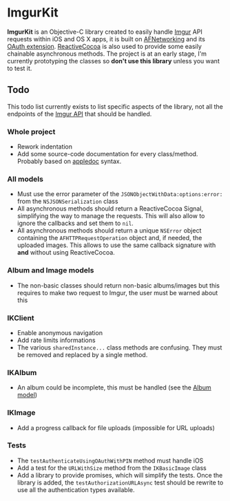 # ImgurKit

__ImgurKit__ is an Objective-C library created to easily handle [Imgur](http://imgur.com) API requests within iOS and OS X apps, it is built on [AFNetworking](http://afnetworking.com/) and its [OAuth extension](https://github.com/AFNetworking/AFOAuth2Client). [ReactiveCocoa](https://github.com/ReactiveCocoa/ReactiveCocoa) is also used to provide some easily chainable asynchronous methods. The project is at an early stage, I'm currently prototyping the classes so __don't use this library__ unless you want to test it.

## Todo

This todo list currently exists to list specific aspects of the library, not all the endpoints of the [Imgur API](http://api.imgur.com/) that should be handled.

### Whole project

* Rework indentation
* Add some source-code documentation for every class/method. Probably based on [appledoc](http://gentlebytes.com/appledoc/) syntax.

### All models

* Must use the error parameter of the `JSONObjectWithData:options:error:` from the `NSJSONSerialization` class
* All asynchronous methods should return a ReactiveCocoa Signal, simplifying the way to manage the requests. This will also allow to ignore the callbacks and set them to `nil`.
* All asynchronous methods should return a unique `NSError` object containing the `AFHTTPRequestOperation` object and, if needed, the uploaded images. This allows to use the same callback signature with __and__ without using ReactiveCocoa.

### Album and Image models

* The non-basic classes should return non-basic albums/images but this requires to make two request to Imgur, the user must be warned about this

### IKClient

* Enable anonymous navigation
* Add rate limits informations
* The various `sharedInstance...` class methods are confusing. They must be removed and replaced by a single method.

### IKAlbum

* An album could be incomplete, this must be handled (see the [Album model](http://api.imgur.com/models/album))

### IKImage

* Add a progress callback for file uploads (impossible for URL uploads)

### Tests

* The `testAuthenticateUsingOAuthWithPIN` method must handle iOS
* Add a test for the `URLWithSize` method from the `IKBasicImage` class
* Add a library to provide promises, which will simplify the tests. Once the library is added, the `testAuthorizationURLAsync` test should be rewrite to use all the authentication types available.